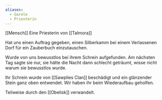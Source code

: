 ```yaml
---
aliases:
  - Garele
  - Priesterin
---
```


[[Mensch]]
Eine Priesterin von [[Talmora]]

Hat uns einen Auftrag gegeben, einen Silberkamm bei einem Verlassenen Dorf für ein Zauberbuch einzutauschen.

Wurde von uns bewusstlos bei ihrem Schrein aufgefunden. Am nächsten Tag sagte sie nur, sie hätte die Nacht dann schlecht geträumt, wisse nicht warum sie bewusstlos wurde.

Ihr Schrein wurde von [[Sawplies Clan]] beschädigt und ein glänzender Stein ganz oben entwendet. Wir haben ihr beim Wiederaufbau geholfen.

Teilweise durch den [[Obelisk]] verwandelt.